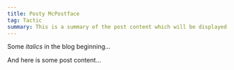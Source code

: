 ```yaml
---
title: Posty McPostface
tag: Tactic
summary: This is a summary of the post content which will be displayed on the index page. It should be a short paragraph, and should not contain any markdown formatting. This is a summary of the post content which will be displayed on the index page. It should be a short paragraph, and should not contain any markdown formatting. This is a summary of the post content which will be displayed on the index page. It should be a short paragraph, and should not contain any markdown formatting.
---
```

Some *italics* in the blog beginning...

And here is some post content...
